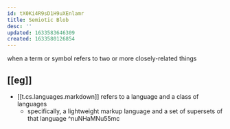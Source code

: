 ```yaml
---
id: tX0Ki4R9sD1H9uXEnlamr
title: Semiotic Blob
desc: ''
updated: 1633583646309
created: 1633580126854
---
```


when a term or symbol refers to two or more closely-related things

## [[eg]]

- [[t.cs.languages.markdown]] refers to a language and a class of languages
  - specifically, a lightweight markup language and a set of supersets of that language   ^nuNHaMNu55mc

